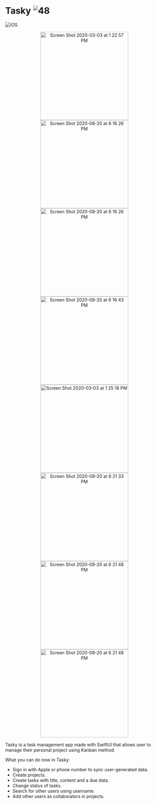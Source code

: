 # Tasky ![48](https://user-images.githubusercontent.com/7277662/108041817-eaaeea80-6ff3-11eb-9d05-8da57896cd6b.png)


![iOS](https://img.shields.io/badge/iOS-14%20-blue)

<p align="center">
  <img width="280" alt="Screen Shot 2020-03-03 at 1 22 57 PM" src="https://user-images.githubusercontent.com/7277662/108316723-24a5fb00-7172-11eb-841c-a36a6dffb8b3.png"> 
  <img width="280" alt="Screen Shot 2020-08-20 at 6 16 26 PM" src="https://user-images.githubusercontent.com/7277662/108165747-f0660800-70a7-11eb-8006-0e5f35f68fa4.png">
    <img width="280" alt="Screen Shot 2020-08-20 at 6 16 26 PM" src="https://user-images.githubusercontent.com/7277662/108167198-2b693b00-70aa-11eb-88dc-c4837b9f54e3.png">
<img width="280" alt="Screen Shot 2020-08-20 at 6 16 43 PM" src="https://user-images.githubusercontent.com/7277662/108040509-3e203900-6ff2-11eb-8501-d3913e5f9782.png">
  <img width="280" alt="Screen Shot 2020-03-03 at 1 25 18 PM" src="https://user-images.githubusercontent.com/7277662/108165758-f4922580-70a7-11eb-943d-c420518ab2ff.png">
<img width="280" alt="Screen Shot 2020-08-20 at 6 21 33 PM" src="https://user-images.githubusercontent.com/7277662/108165762-f52abc00-70a7-11eb-8839-ac120935c4a9.png">
<img width="280" alt="Screen Shot 2020-08-20 at 6 21 48 PM" src="https://user-images.githubusercontent.com/7277662/108040518-3fe9fc80-6ff2-11eb-8502-c2402371b52e.png">
  <img width="280" alt="Screen Shot 2020-08-20 at 6 21 48 PM" src="https://user-images.githubusercontent.com/7277662/108165757-f3f98f00-70a7-11eb-8de3-d5fbf30de63b.png">
</p>


Tasky is a task management app made with SwiftUI that allows user to manage their personal project using Kanban method. 

What you can do now in Tasky:
- Sign in with Apple or phone number to sync user-generated data.
- Create projects.
- Create tasks with title, content and a due data.
- Change status of tasks.
- Search for other users using username.
- Add other users as collaborators in projects.
